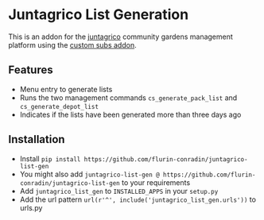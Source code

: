 # Juntagrico List Generation

This is an addon for the [juntagrico](https://github.com/juntagrico/juntagrico) community gardens management platform using the [custom subs addon](https://github.com/juntagrico/juntagrico-custom-sub).

## Features
- Menu entry to generate lists
- Runs the two management commands `cs_generate_pack_list` and `cs_generate_depot_list`
- Indicates if the lists have been generated more than three days ago

## Installation
- Install `pip install https://github.com/flurin-conradin/juntagrico-list-gen`
- You might also add `juntagrico-list-gen @ https://github.com/flurin-conradin/juntagrico-list-gen` to your requirements
- Add `juntagrico_list_gen` to `INSTALLED_APPS` in your `setup.py`
- Add the url pattern `url(r'^', include('juntagrico_list_gen.urls'))` to urls.py
